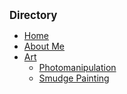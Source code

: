 <!-- docs/_sidebar.md -->

<big><strong>Directory</strong></big>

<!-- * [Photomanipulation](photoManipulation.md) -->

* [Home](/)
* [About Me](aboutMe.md)
* [Art](art.md)
  * [Photomanipulation](photoManipulation.md)
  * [Smudge Painting](amudgePainting.md)
